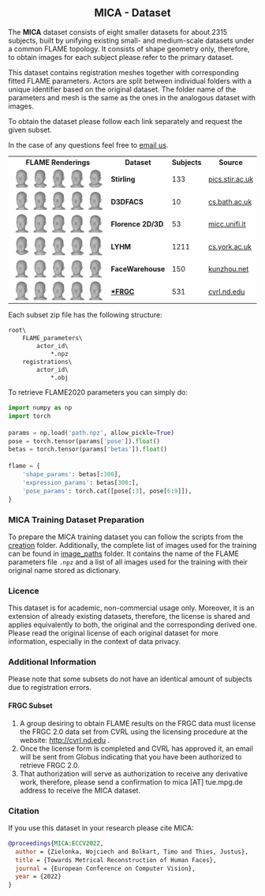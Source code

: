<h2 align="center"><b>MICA - Dataset</b></h2>

The <b>MICA</b> dataset consists of eight smaller datasets for about 2315 subjects, built by unifying existing small- and medium-scale datasets under a common FLAME topology. It consists of shape geometry only, therefore, to obtain images for each subject please refer to the primary dataset.

This dataset contains registration meshes together with corresponding fitted FLAME parameters. Actors are split between individual folders with a unique identifier based on the original dataset. The folder name of the parameters and mesh is the same as the ones in the analogous dataset with images. 

To obtain the dataset please follow each link separately and request the given subset.

In the case of any questions feel free to <a href="mailto:&#109;&#105;&#099;&#097;&#064;&#116;&#117;&#101;&#046;&#109;&#112;&#103;&#046;&#100;&#101;">email us</a>.

<div align="center">
<table cellspacing="0" cellpadding="0" bgcolor="#ffffff" border="0">
  <tr>
    <th>FLAME Renderings</th>
    <th>Dataset</th>
    <th>Subjects</th>
    <th>Source</th>
  </tr>
  <tr></tr>
  <tr>
    <td><img src="../documents/STIRLING.gif"></td>
    <td><b>Stirling</b></td>
    <td>133</td>
    <td><a href="http://pics.stir.ac.uk/ESRC/" target="_blank">pics.stir.ac.uk</a></td>
  </tr>
  <tr></tr>
  <tr>
    <td><img src="../documents/D3DFACS.gif"></td>
    <td><b>D3DFACS</b></td>
    <td>10</td>
    <td><a href="https://www.cs.bath.ac.uk/~dpc/D3DFACS/" target="_blank">cs.bath.ac.uk</a></td>
  </tr>
  <tr></tr>
  <tr>
    <td><img src="../documents/FLORENCE.gif"></td>
    <td><b>Florence 2D/3D</b></td>
    <td>53</td>
    <td><a href="https://www.micc.unifi.it/resources/datasets/florence-3d-faces/" target="_blank">micc.unifi.it</a></td>
  </tr>
  <tr></tr>
  <tr>
    <td><img src="../documents/LYHM.gif"></td>
    <td><b>LYHM</b></td>
    <td>1211</td>
    <td><a href="https://www-users.cs.york.ac.uk/~nep/research/LYHM/" target="_blank">cs.york.ac.uk</a></td>
  </tr>
  <tr></tr>
  <tr>
    <td><img src="../documents/FACEWAREHOUSE.gif"></td>
    <td><b>FaceWarehouse</b></td>
    <td>150</td>
    <td><a href="http://kunzhou.net/zjugaps/facewarehouse/" target="_blank">kunzhou.net</a></td>
  </tr>
  <tr></tr>
  <tr>
    <td><img src="../documents/FRGC.gif"></td>
    <td><b><a href="https://github.com/Zielon/MICA/tree/master/datasets/#frgc-subset">*FRGC</a></b></td>
    <td>531</td>
    <td><a href="https://cvrl.nd.edu/projects/data/#face-recognition-grand-challenge-frgc-v20-data-collection" target="_blank">cvrl.nd.edu</a</td>
  </tr>
</table>
</div>

Each subset zip file has the following structure:
```shell
root\
    FLAME_parameters\
        actor_id\
            *.npz
    registrations\
        actor_id\
            *.obj
```

To retrieve FLAME2020 parameters you can simply do:
```python
import numpy as np
import torch

params = np.load('path.npz', allow_pickle=True)
pose = torch.tensor(params['pose']).float()
betas = torch.tensor(params['betas']).float()

flame = {
    'shape_params': betas[:300],
    'expression_params': betas[300:],
    'pose_params': torch.cat([pose[:3], pose[6:9]]),
}
```

### MICA Training Dataset Preparation

To prepare the MICA training dataset you can follow the scripts from the [creation](https://github.com/Zielon/MICA/tree/master/datasets/creation) folder. Additionally, the complete list of images used for the training can be found in [image_paths](https://github.com/Zielon/MICA/tree/master/datasets/image_paths) folder. It contains the name of the FLAME parameters file `.npz` and a list of all images used for the training with their original name stored as dictionary.

### Licence
This dataset is for academic, non-commercial usage only. Moreover, it is an extension of already existing datasets, therefore, the license is shared and applies equivalently to both, the original and the corresponding derived one. Please read the original license of each original dataset for more information, especially in the context of data privacy.

### Additional Information

Please note that some subsets do not have an identical amount of subjects due to registration errors. 

#### FRGC Subset

1) A group desiring to obtain FLAME results on the FRGC data must license the FRGC 2.0 data set from CVRL using the licensing procedure at the website: http://cvrl.nd.edu .
2) Once the license form is completed and CVRL has approved it, an email will be sent from Globus indicating that you have been authorized to retrieve FRGC 2.0.
3) That authorization will serve as authorization to receive any derivative work, therefore, please send a confirmation to mica [AT] tue.mpg.de address to receive the MICA dataset.

### Citation
If you use this dataset in your research please cite MICA:
```bibtex
@proceedings{MICA:ECCV2022,
  author = {Zielonka, Wojciech and Bolkart, Timo and Thies, Justus},
  title = {Towards Metrical Reconstruction of Human Faces},
  journal = {European Conference on Computer Vision},
  year = {2022}
}
```
